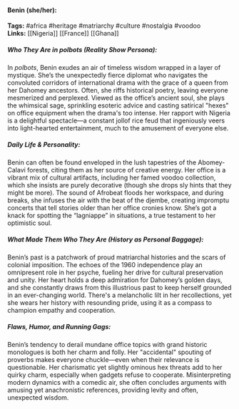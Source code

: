 #### Benin (she/her):  
**Tags:** #africa #heritage #matriarchy #culture #nostalgia #voodoo  
**Links:** [[Nigeria]] [[France]] [[Ghana]]

##### Who They Are in *polbots* (Reality Show Persona):  
In *polbots*, Benin exudes an air of timeless wisdom wrapped in a layer of mystique. She’s the unexpectedly fierce diplomat who navigates the convoluted corridors of international drama with the grace of a queen from her Dahomey ancestors. Often, she riffs historical poetry, leaving everyone mesmerized and perplexed. Viewed as the office’s ancient soul, she plays the whimsical sage, sprinkling esoteric advice and casting satirical "hexes" on office equipment when the drama's too intense. Her rapport with Nigeria is a delightful spectacle—a constant jollof rice feud that ingeniously veers into light-hearted entertainment, much to the amusement of everyone else.

##### Daily Life & Personality:  
Benin can often be found enveloped in the lush tapestries of the Abomey-Calavi forests, citing them as her source of creative energy. Her office is a vibrant mix of cultural artifacts, including her famed voodoo collection, which she insists are purely decorative (though she drops sly hints that they might be more). The sound of Afrobeat floods her workspace, and during breaks, she infuses the air with the beat of the djembe, creating impromptu concerts that tell stories older than her office cronies know. She’s got a knack for spotting the “lagniappe” in situations, a true testament to her optimistic soul.

##### What Made Them Who They Are (History as Personal Baggage):  
Benin’s past is a patchwork of proud matriarchal histories and the scars of colonial imposition. The echoes of the 1960 independence play an omnipresent role in her psyche, fueling her drive for cultural preservation and unity. Her heart holds a deep admiration for Dahomey’s golden days, and she constantly draws from this illustrious past to keep herself grounded in an ever-changing world. There's a melancholic lilt in her recollections, yet she wears her history with resounding pride, using it as a compass to champion empathy and cooperation.

##### Flaws, Humor, and Running Gags:  
Benin’s tendency to derail mundane office topics with grand historic monologues is both her charm and folly. Her "accidental" spouting of proverbs makes everyone chuckle—even when their relevance is questionable. Her charismatic yet slightly ominous hex threats add to her quirky charm, especially when gadgets refuse to cooperate. Misinterpreting modern dynamics with a comedic air, she often concludes arguments with amusing yet anachronistic references, providing levity and often, unexpected wisdom.